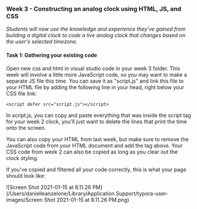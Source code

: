 ### Week 3 - Constructing an analog clock using HTML, JS, and CSS

*Students will now use the knowledge and experience they've gained from building a digital clock to code a live analog clock that changes based on the user's selected timezone.*

#### Task 1: Gathering your existing code

Open new css and html in visual studio code in your week 3 folder.  This week will involve a little more JavaScript code, so you may want to make a separate JS file this time.  You can save it as "script.js" and link this file to your HTML file by adding the following line in your head, right below your CSS file link:

`<script defer src="script.js"></script>`

In script.js, you can copy and paste everything that was inside the script tag for your week 2 clock, you'll just want to delete the lines that print the time onto the screen.

You can also copy your HTML from last week, but make sure to remove the JavaScript code from your HTML document and add the tag above. Your CSS code from week 2 can also be copied as long as you clear out the clock styling.

If you've copied and filtered all your code correctly, this is what your page should look like:

![Screen Shot 2021-01-15 at 8.11.26 PM](/Users/danielleanzelone/Library/Application Support/typora-user-images/Screen Shot 2021-01-15 at 8.11.26 PM.png)

